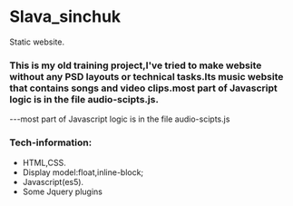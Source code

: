 # Slava_sinchuk
Static website.

### This is my old training project,I've tried to make  website without any PSD layouts or technical tasks.Its music website that contains songs and video clips.most part of Javascript logic is in the file audio-scipts.js.

---most part of Javascript logic is in the file audio-scipts.js

### Tech-information:
- HTML,CSS.
- Display model:float,inline-block;
- Javascript(es5).
- Some Jquery plugins

